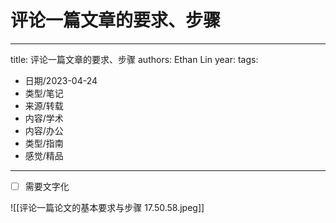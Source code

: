 # 评论一篇文章的要求、步骤


---
title: 评论一篇文章的要求、步骤
authors: Ethan Lin
year:
tags:
  - 日期/2023-04-24 
  - 类型/笔记 
  - 来源/转载 
  - 内容/学术 
  - 内容/办公 
  - 类型/指南 
  - 感觉/精品 
---

- [ ] 需要文字化

![[评论一篇论文的基本要求与步骤 17.50.58.jpeg]]